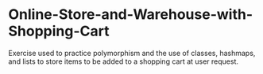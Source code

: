 # Online-Store-and-Warehouse-with-Shopping-Cart
Exercise used to practice polymorphism and the use of classes, hashmaps, and lists to store items to be added to a shopping cart at user request.

